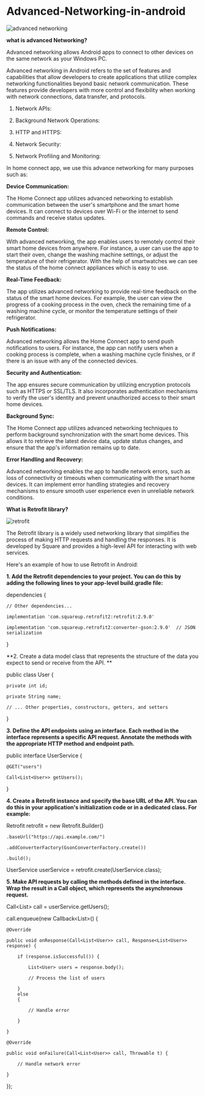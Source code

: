 # Advanced-Networking-in-android


![advanced networking](https://github.com/Vijaya9418/Advanced-Networking-in-android/assets/56352158/a3d250db-4a7c-404e-a250-a8e188c47206)


**what is advanced Networking?**

Advanced networking allows Android apps to connect to other devices on the same network as your Windows PC.

Advanced networking in Android refers to the set of features and capabilities that allow developers to create applications that utilize complex networking functionalities beyond basic network communication. These features provide developers with more control and flexibility when working with network connections, data transfer, and protocols.

1. Network APIs:

2. Background Network Operations:

3. HTTP and HTTPS:

4. Network Security:

5. Network Profiling and Monitoring:

In home connect app, we use this advance networking for many purposes such as:

**Device Communication:**

The Home Connect app utilizes advanced networking to establish communication between the user's smartphone and the smart home devices. It can connect to devices over Wi-Fi or the internet to send commands and receive status updates.

**Remote Control:**

With advanced networking, the app enables users to remotely control their smart home devices from anywhere. For instance, a user can use the app to start their oven, change the washing machine settings, or adjust the temperature of their refrigerator. With the help of smartwatches we can see the status of the home connect appliances which is easy to use.

**Real-Time Feedback:**

The app utilizes advanced networking to provide real-time feedback on the status of the smart home devices. For example, the user can view the progress of a cooking process in the oven, check the remaining time of a washing machine cycle, or monitor the temperature settings of their refrigerator.

**Push Notifications:**

Advanced networking allows the Home Connect app to send push notifications to users. For instance, the app can notify users when a cooking process is complete, when a washing machine cycle finishes, or if there is an issue with any of the connected devices.

**Security and Authentication:**

The app ensures secure communication by utilizing encryption protocols such as HTTPS or SSL/TLS. It also incorporates authentication mechanisms to verify the user's identity and prevent unauthorized access to their smart home devices.

**Background Sync:**

The Home Connect app utilizes advanced networking techniques to perform background synchronization with the smart home devices. This allows it to retrieve the latest device data, update status changes, and ensure that the app's information remains up to date.

**Error Handling and Recovery:**

Advanced networking enables the app to handle network errors, such as loss of connectivity or timeouts when communicating with the smart home devices. It can implement error handling strategies and recovery mechanisms to ensure smooth user experience even in unreliable network conditions.





**What is Retrofit library?**

![retrofit](https://github.com/Vijaya9418/Advanced-Networking-in-android/assets/56352158/e54be804-c590-4622-9f42-6b231dae3fa7)


The Retrofit library is a widely used networking library that simplifies the process of making HTTP requests and handling the responses. It is developed by Square and provides a high-level API for interacting with web services.


Here's an example of how to use Retrofit in Android:

**1. Add the Retrofit dependencies to your project. You can do this by adding the following lines to your app-level build.gradle file:**

dependencies {

    // Other dependencies...
    
    implementation 'com.squareup.retrofit2:retrofit:2.9.0'
    
    implementation 'com.squareup.retrofit2:converter-gson:2.9.0'  // JSON serialization
    
}



**2. Create a data model class that represents the structure of the data you expect to send or receive from the API. **

public class User {

    private int id;
    
    private String name;
    
    // ... Other properties, constructors, getters, and setters
    
}


**3. Define the API endpoints using an interface. Each method in the interface represents a specific API request. Annotate the methods with the appropriate HTTP method and endpoint path.**

public interface UserService {

    @GET("users")
    
    Call<List<User>> getUsers();
    
}


**4. Create a Retrofit instance and specify the base URL of the API. You can do this in your application's initialization code or in a dedicated class. For example:**

Retrofit retrofit = new Retrofit.Builder()

    .baseUrl("https://api.example.com/")
    
    .addConverterFactory(GsonConverterFactory.create())
    
    .build();

UserService userService = retrofit.create(UserService.class);


**5. Make API requests by calling the methods defined in the interface. Wrap the result in a Call object, which represents the asynchronous request.**

Call<List<User>> call = userService.getUsers();

call.enqueue(new Callback<List<User>>() {

    @Override
    
    public void onResponse(Call<List<User>> call, Response<List<User>> response) {
    
        if (response.isSuccessful()) {
        
            List<User> users = response.body();
            
            // Process the list of users
            
        } 
        else
        {
        
            // Handle error
            
        }
        
    }

    @Override
    
    public void onFailure(Call<List<User>> call, Throwable t) {
    
        // Handle network error
        
    }
    
});



